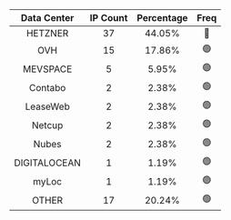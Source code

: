 | Data Center | IP Count | Percentage | Freq |
|:------------:|:--------:|:-----------:|:-----:|
| HETZNER | 37 | 44.05% | 🔴 |
| OVH | 15 | 17.86% | 🟢 |
| MEVSPACE | 5 | 5.95% | 🟢 |
| Contabo | 2 | 2.38% | 🟢 |
| LeaseWeb | 2 | 2.38% | 🟢 |
| Netcup | 2 | 2.38% | 🟢 |
| Nubes | 2 | 2.38% | 🟢 |
| DIGITALOCEAN | 1 | 1.19% | 🟢 |
| myLoc | 1 | 1.19% | 🟢 |
| OTHER | 17 | 20.24% | 🟢 |